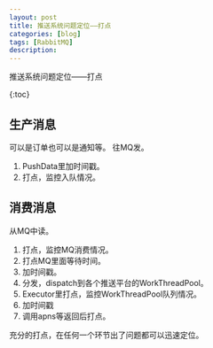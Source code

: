 ```yaml
---
layout: post
title: 推送系统问题定位——打点
categories: [blog]
tags: [RabbitMQ]
description: 
---
```


推送系统问题定位——打点

{:toc}

## 生产消息
可以是订单也可以是通知等。
往MQ发。
1. PushData里加时间戳。
2. 打点，监控入队情况。

## 消费消息
从MQ中读。
1. 打点，监控MQ消费情况。
2. 打点MQ里面等待时间。
3. 加时间戳。
4. 分发，dispatch到各个推送平台的WorkThreadPool。
5. Executor里打点，监控WorkThreadPool队列情况。
6. 加时间戳
7. 调用apns等返回后打点。

充分的打点，在任何一个环节出了问题都可以迅速定位。